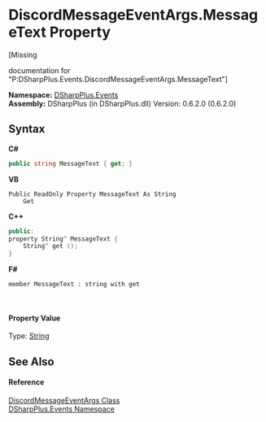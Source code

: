 # DiscordMessageEventArgs.MessageText Property 
 

\[Missing <summary> documentation for "P:DSharpPlus.Events.DiscordMessageEventArgs.MessageText"\]

**Namespace:**&nbsp;<a href="c92bdbbe-3dbb-8f2c-d215-691d3e9855e1">DSharpPlus.Events</a><br />**Assembly:**&nbsp;DSharpPlus (in DSharpPlus.dll) Version: 0.6.2.0 (0.6.2.0)

## Syntax

**C#**<br />
``` C#
public string MessageText { get; }
```

**VB**<br />
``` VB
Public ReadOnly Property MessageText As String
	Get
```

**C++**<br />
``` C++
public:
property String^ MessageText {
	String^ get ();
}
```

**F#**<br />
``` F#
member MessageText : string with get

```

<br />

#### Property Value
Type: <a href="http://msdn2.microsoft.com/en-us/library/s1wwdcbf" target="_blank">String</a>

## See Also


#### Reference
<a href="9c7889da-8edb-9c6e-0fc0-b5ea74a05991">DiscordMessageEventArgs Class</a><br /><a href="c92bdbbe-3dbb-8f2c-d215-691d3e9855e1">DSharpPlus.Events Namespace</a><br />